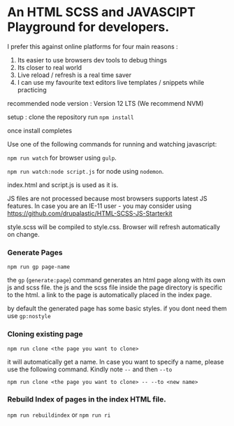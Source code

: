 # An HTML SCSS and JAVASCIPT Playground for developers.

I prefer this against online platforms for four main reasons :
1. Its easier to use browsers dev tools to debug things
2. Its closer to real world
3. Live reload / refresh is a real time saver
4. I can use my favourite text editors live templates / snippets while practicing

recommended node version : Version 12 LTS (We recommend NVM)

setup :
clone the repository
run `npm install`

once install completes

Use one of the following commands for running and watching javascript:

`npm run watch`  for browser using `gulp`.

`npm run watch:node script.js` for node using `nodemon`.

index.html and script.js is used as it is. 

JS files are not processed because most browsers supports latest JS features. In case you are an IE-11 user - you may consider using https://github.com/drupalastic/HTML-SCSS-JS-Starterkit 

style.scss will be compiled to style.css. Browser will refresh automatically on change. 

### Generate Pages 
```
npm run gp page-name
```
the `gp` (`generate:page`) command generates an html page along with its own js and scss file. the js and the scss file inside the page directory is specific to the html. a link to the page is automatically placed in the index page.

by default the generated page has some basic styles. if you dont need them use `gp:nostyle`

### Cloning existing page
`npm run clone <the page you want to clone>`

it will automatically get a name. In case you want to specify a name, please use the following command. Kindly note `--` and then `--to`

`npm run clone <the page you want to clone> -- --to <new name>`

### Rebuild Index of pages in the index HTML file.
`npm run rebuildindex` or `npm run ri`